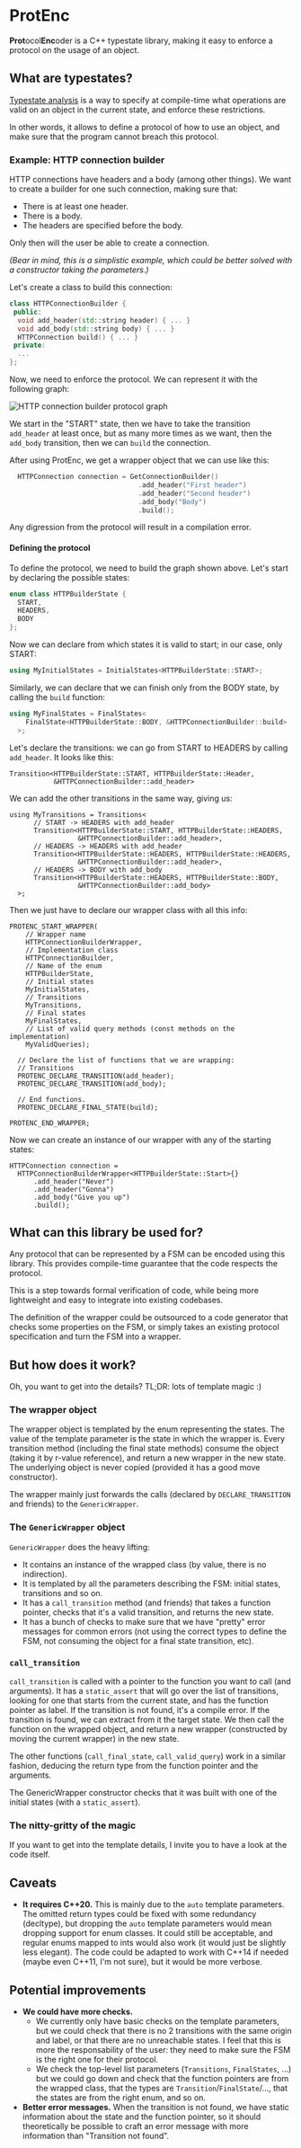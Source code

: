 # ProtEnc

**Prot**ocol**Enc**oder is a C++ typestate library, making it easy to enforce
a protocol on the usage of an object.

## What are typestates?

[Typestate analysis](https://en.wikipedia.org/wiki/Typestate_analysis) is a way
to specify at compile-time what operations are valid on an object in the
current state, and enforce these restrictions.

In other words, it allows to define a protocol of how to use an object, and
make sure that the program cannot breach this protocol.

### Example: HTTP connection builder

HTTP connections have headers and a body (among other things). We want to
create a builder for one such connection, making sure that:
  - There is at least one header.
  - There is a body.
  - The headers are specified before the body.

Only then will the user be able to create a connection.

_(Bear in mind, this is a simplistic example, which could be better solved with
a constructor taking the parameters.)_

Let's create a class to build this connection:

```C++
class HTTPConnectionBuilder {
 public:
  void add_header(std::string header) { ... }
  void add_body(std::string body) { ... }
  HTTPConnection build() { ... }
 private:
  ...
};
```

Now, we need to enforce the protocol. We can represent it with the following
graph:

![HTTP connection builder protocol
graph](https://github.com/nitnelave/ProtEnc/blob/master/images/http_connection.jpg)

We start in the "START" state, then we have to take the transition `add_header`
at least once, but as many more times as we want, then the `add_body`
transition, then we can `build` the connection.

After using ProtEnc, we get a wrapper object that we can use like this:

```c++
  HTTPConnection connection = GetConnectionBuilder()
                                .add_header("First header")
                                .add_header("Second header")
                                .add_body("Body")
                                .build();
```

Any digression from the protocol will result in a compilation error.

#### Defining the protocol

To define the protocol, we need to build the graph shown above. Let's start by
declaring the possible states:

```c++
enum class HTTPBuilderState {
  START,
  HEADERS,
  BODY
};
```

Now we can declare from which states it is valid to start; in our case, only
START:

```c++
using MyInitialStates = InitialStates<HTTPBuilderState::START>;
```

Similarly, we can declare that we can finish only from the BODY state, by
calling the `build` function:

```c++
using MyFinalStates = FinalStates<
    FinalState<HTTPBuilderState::BODY, &HTTPConnectionBuilder::build>
  >;
```

Let's declare the transitions: we can go from START to HEADERS by calling
`add_header`. It looks like this:

```
Transition<HTTPBuilderState::START, HTTPBuilderState::Header,
           &HTTPConnectionBuilder::add_header>
```

We can add the other transitions in the same way, giving us:

```
using MyTransitions = Transitions<
      // START -> HEADERS with add_header
      Transition<HTTPBuilderState::START, HTTPBuilderState::HEADERS,
                 &HTTPConnectionBuilder::add_header>,
      // HEADERS -> HEADERS with add_header
      Transition<HTTPBuilderState::HEADERS, HTTPBuilderState::HEADERS,
                 &HTTPConnectionBuilder::add_header>,
      // HEADERS -> BODY with add_body
      Transition<HTTPBuilderState::HEADERS, HTTPBuilderState::BODY,
                 &HTTPConnectionBuilder::add_body>
  >;
```

Then we just have to declare our wrapper class with all this info:

```
PROTENC_START_WRAPPER(
    // Wrapper name
    HTTPConnectionBuilderWrapper,
    // Implementation class
    HTTPConnectionBuilder,
    // Name of the enum
    HTTPBuilderState,
    // Initial states
    MyInitialStates,
    // Transitions
    MyTransitions,
    // Final states
    MyFinalStates,
    // List of valid query methods (const methods on the implementation)
    MyValidQueries);

  // Declare the list of functions that we are wrapping:
  // Transitions
  PROTENC_DECLARE_TRANSITION(add_header);
  PROTENC_DECLARE_TRANSITION(add_body);

  // End functions.
  PROTENC_DECLARE_FINAL_STATE(build);

PROTENC_END_WRAPPER;
```

Now we can create an instance of our wrapper with any of the starting states:

```
HTTPConnection connection =
  HTTPConnectionBuilderWrapper<HTTPBuilderState::Start>{}
      .add_header("Never")
      .add_header("Gonna")
      .add_body("Give you up")
      .build();
```

## What can this library be used for?

Any protocol that can be represented by a FSM can be encoded using this
library. This provides compile-time guarantee that the code respects the
protocol.

This is a step towards formal verification of code, while being more
lightweight and easy to integrate into existing codebases.

The definition of the wrapper could be outsourced to a code generator that
checks some properties on the FSM, or simply takes an existing protocol
specification and turn the FSM into a wrapper.

## But how does it work?

Oh, you want to get into the details? TL;DR: lots of template magic :)

### The wrapper object

The wrapper object is templated by the enum representing the states. The value
of the template parameter is the state in which the wrapper is. Every
transition method (including the final state methods) consume the object
(taking it by r-value reference), and return a new wrapper in the new state.
The underlying object is never copied (provided it has a good move
constructor).

The wrapper mainly just forwards the calls (declared by `DECLARE_TRANSITION`
and friends) to the `GenericWrapper`.

### The `GenericWrapper` object

`GenericWrapper` does the heavy lifting:
  - It contains an instance of the wrapped class (by value, there is no
    indirection).
  - It is templated by all the parameters describing the FSM: initial states,
    transitions and so on.
  - It has a `call_transition` method (and friends) that takes a function
    pointer, checks that it's a valid transition, and returns the new state.
  - It has a bunch of checks to make sure that we have "pretty" error messages
    for common errors (not using the correct types to define the FSM, not
    consuming the object for a final state transition, etc).

### `call_transition`

`call_transition` is called with a pointer to the function you want to call
(and arguments). It has a `static_assert` that will go over the list of
transitions, looking for one that starts from the current state, and has the
function pointer as label. If the transition is not found, it's a compile
error. If the transition is found, we can extract from it the target state. We
then call the function on the wrapped object, and return a new wrapper
(constructed by moving the current wrapper) in the new state.

The other functions (`call_final_state`, `call_valid_query`) work in a similar
fashion, deducing the return type from the function pointer and the arguments.

The GenericWrapper constructor checks that it was built with one of the initial
states (with a `static_assert`).

### The nitty-gritty of the magic

If you want to get into the template details, I invite you to have a look at
the code itself.


## Caveats

- **It requires C++20.** This is mainly due to the `auto` template parameters.
  The omitted return types could be fixed with some redundancy (decltype), but
  dropping the `auto` template parameters would mean dropping support for enum
  classes. It could still be acceptable, and regular enums mapped to ints would
  also work (it would just be slightly less elegant). The code could be adapted
  to work with C++14 if needed (maybe even C++11, I'm not sure), but it would
  be more verbose.

## Potential improvements

- **We could have more checks.**
  - We currently only have basic checks on the
    template parameters, but we could check that there is no 2 transitions with
    the same origin and label, or that there are no unreachable states. I feel
    that this is more the responsability of the user: they need to make sure the
    FSM is the right one for their protocol.
  - We check the top-level list parameters (`Transitions`, `FinalStates`, ...)
    but we could go down and check that the function pointers are from the
    wrapped class, that the types are `Transition`/`FinalState`/..., that the
    states are from the right enum, and so on.
- **Better error messages.** When the transition is not found, we have static
  information about the state and the function pointer, so it should
  theoretically be possible to craft an error message with more information
  than "Transition not found".
